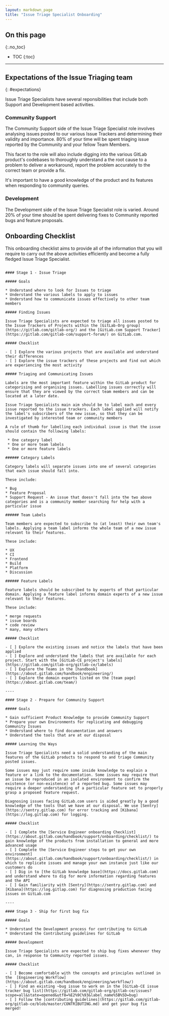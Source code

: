 ```yaml
---
layout: markdown_page
title: "Issue Triage Specialist Onboarding"
---
```


## On this page
{:.no_toc}

- TOC
{:toc}

----

## Expectations of the Issue Triaging team
{: #expectations}

Issue Triage Specialists have several reponsibilities that include both Support and Development based activities.

### Community Support

The Community Support side of the Issue Triage Specialist role involves analysing issues posted to our various Issue Trackers and determining their validity and importance. 80% of your time will be spent triaging issue reported by the Community and your fellow Team Members.

This facet to the role will also include digging into the various GitLab product's codebases to thoroughly understand a the root cause to a problem to deliver a workaround, report the problem accurately to the correct team or provide a fix.

It's important to have a good knowledge of the product and its features when responding to community queries.

### Development

The Development side of the Issue Triage Specialist role is varied. Around 20% of your time should be spent delivering fixes to Community reported bugs and feature proposals.

## Onboarding Checklist

This onboarding checklist aims to provide all of the information that you will require to carry out the above activities efficiently and become a fully fledged Issue Triage Specialist.

```

#### Stage 1 - Issue Triage

##### Goals

* Understand where to look for Issues to triage
* Understand the various labels to apply to issues
* Understand how to communicate issues effectively to other team members

##### Finding Issues

Issue Triage Specialists are expected to triage all issues posted to the Issue Trackers of Projects within the [GitLab-Org group](https://gitlab.com/gitlab-org/) and the [GitLab.com Support Tracker](https://gitlab.com/gitlab-com/support-forum/) on GitLab.com.

##### Checklist

- [ ] Explore the various projects that are available and understand their differences
- [ ] Explore the issue trackers of these projects and find out which are experiencing the most activity

##### Triaging and Communicating Issues

Labels are the most important feature within the GitLab product for categorising and organising issues. Labelling issues correctly will ensure that they are viewed by the correct team members and can be located at a later date.

Issue Triage Specialists main aim should be to label each and every issue reported to the issue trackers. Each label applied will notify the label's subscribers of the new issue, so that they can be investigated by interested team or community members

A rule of thumb for labelling each individual issue is that the issue should contain the following labels:

 * One category label
 * One or more team labels
 * One or more feature labels

###### Category Labels

Category labels will separate issues into one of several categories that each issue should fall into.

These include:

* Bug
* Feature Proposal
* Support Request - An issue that doesn't fall into the two above categories and is a community member searching for help with a particular issue

###### Team Labels

Team members are expected to subscribe to (at least) their own team's labels. Applying a team label informs the whole team of a new issue relevant to their features.

These include:

* UX
* CI
* Frontend
* Build
* Platform
* Discussion

###### Feature Labels

Feature labels should be subscribed to by experts of that particular domain. Applying a feature label informs domain experts of a new issue relevant to their features.

These include:

* merge requests
* issue boards
* code review
* many, many others

##### Checklist

- [ ] Explore the existing issues and notice the labels that have been applied
- [ ] Explore and understand the labels that are available for each project. Start with the [GitLab-CE project's labels](https://gitlab.com/gitlab-org/gitlab-ce/labels)
- [ ] Explore the Teams in the [handbook](https://about.gitlab.com/handbook/engineering/)
- [ ] Explore the domain experts listed on the [team page](https://about.gitlab.com/team/)

----

#### Stage 2 - Prepare for Community Support

##### Goals

* Gain sufficient Product Knowledge to provide Community Support
* Prepare your own Environments for replicating and debugging Community Issues
* Understand where to find documentation and answers
* Understand the tools that are at our disposal

##### Learning the Ways

Issue Triage Specialists need a solid understanding of the main features of the GitLab products to respond to and triage Community posted issues.

Some issues may just require some inside knowledge to explain a feature or a link to the documentation. Some issues may require that an issue be reproduced in an isolated environment to confirm the existence (or non-existence) of a reported bug. Some issues may require a deeper understanding of a particular feature set to properly grasp a proposed feature request.

Diagnosing issues facing GitLab.com users is aided greatly by a good knowledge of the tools that we have at our disposal. We use [Sentry](https://sentry.gitlap.com) for error tracking and [Kibana](https://log.gitlap.com) for logging.

##### Checklist

- [ ] Complete the [Service Engineer onboarding Checklist](https://about.gitlab.com/handbook/support/onboarding/checklist/) to gain knowledge of the products from installation to general and more advanced usage
- [ ] Complete the [Service Engineer steps to get your own environment](https://about.gitlab.com/handbook/support/onboarding/checklist/) in which to replicate issues and manage your own instance just like our customers do
- [ ] Dig in to [the GitLab knowledge base](https://docs.gitlab.com) and understand where to dig for more information regarding features and the API
- [ ] Gain familiarity with [Sentry](https://sentry.gitlap.com) and [Kibana](https://log.gitlap.com) for diagnosing production facing issues on GitLab.com

----

#### Stage 3 - Ship for first bug fix

##### Goals

* Understand the Development process for contributing to GitLab
* Understand the Contributing guidelines for GitLab

##### Development

Issue Triage Specialists are expected to ship bug fixes whenever they can, in response to Community reported issues.

##### Checklist

- [ ] Become comfortable with the concepts and principles outlined in the  [Engineering Workflow](https://about.gitlab.com/handbook/engineering/workflow/)
- [ ] Find an existing ~bug issue to work on in the [GitLab-CE issue tracker bug list](https://gitlab.com/gitlab-org/gitlab-ce/issues?scope=all&state=opened&utf8=%E2%9C%93&label_name%5B%5D=bug)
- [ ] Follow the [contributing guidelines](https://gitlab.com/gitlab-org/gitlab-ce/blob/master/CONTRIBUTING.md) and get your bug fix merged!

```
